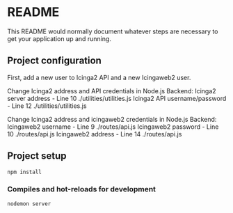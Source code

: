 # README #

This README would normally document whatever steps are necessary to get your application up and running.

## Project configuration
First, add a new user to Icinga2 API and a new Icingaweb2 user.

Change Icinga2 address and API credentials in Node.js Backend:
Icinga2 server address                          -   Line 10 ./utilities/utilities.js
Icinga2 API username/password                   -   Line 12 ./utilities/utilities.js

Change Icinga2 address and icingaweb2 credentials in Node.js Backend:
Icingaweb2 username                             -   Line 9 ./routes/api.js
Icingaweb2 password                             -   Line 10 ./routes/api.js
Icingaweb2 address                              -   Line 14 ./routes/api.js

## Project setup
```
npm install
```

### Compiles and hot-reloads for development
```
nodemon server
```